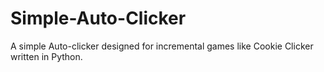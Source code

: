 # Simple-Auto-Clicker
A simple Auto-clicker designed for incremental games like Cookie Clicker written in Python.
